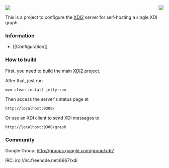 <a href="http://projectdanube.org/" target="_blank"><img src="http://projectdanube.github.com/xdi2/images/projectdanube_logo.png" align="right"></a>
<img src="http://projectdanube.github.com/xdi2/images/logo64.png"><br>

This is a project to configure the [XDI2](http://github.com/projectdanube/xdi2) server for self-hosting a single XDI graph.

### Information

* [[Configuration]]

### How to build

First, you need to build the main [XDI2](http://github.com/projectdanube/xdi2) project.

After that, just run

    mvn clean install jetty:run

Then access the server's status page at

	http://localhost:9300/

Or use an XDI client to send XDI messages to

    http://localhost:9300/graph

### Community

Google Group: http://groups.google.com/group/xdi2

IRC: irc://irc.freenode.net:6667/xdi
